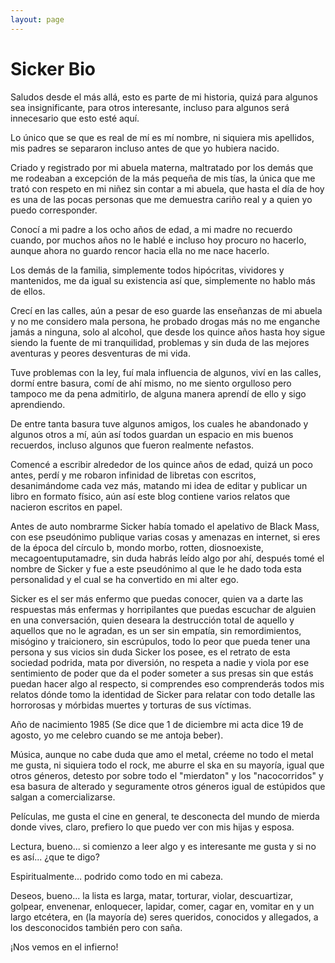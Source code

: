 ```yaml
---
layout: page
---
```


# Sicker Bio

Saludos desde el más allá, esto es parte de mi historia, quizá para algunos sea insignificante, para otros interesante, incluso para algunos será innecesario que esto esté aquí.

Lo único que se que es real de mí es mí nombre, ni siquiera mis apellidos, mis padres se separaron incluso antes de que yo hubiera nacido.

Criado y registrado por mi abuela materna, maltratado por los demás que me rodeaban a excepción de la más pequeña de mis tías, la única que me trató con respeto en mi niñez sin contar a mi abuela, que hasta el día de hoy es una de las pocas personas que me demuestra cariño real y a quien yo puedo corresponder.

Conocí a mi padre a los ocho años de edad, a mi madre no recuerdo cuando, por muchos años no le hablé e incluso hoy procuro no hacerlo, aunque ahora no guardo rencor hacia ella no me nace hacerlo.

Los demás de la familia, simplemente todos hipócritas, vividores y mantenidos, me da igual su existencia así que, simplemente no hablo más de ellos.

Crecí en las calles, aún a pesar de eso guarde las enseñanzas de mi abuela y no me considero mala persona, he probado drogas más no me enganche jamás a ninguna, solo al alcohol, que desde los quince años hasta hoy sigue siendo la fuente de mi tranquilidad, problemas y sin duda de las mejores aventuras y peores desventuras de mi vida.

Tuve problemas con la ley, fuí mala influencia de algunos, viví en las calles, dormí entre basura, comí de ahí mismo, no me siento orgulloso pero tampoco me da pena admitirlo, de alguna manera aprendí de ello y sigo aprendiendo.

De entre tanta basura tuve algunos amigos, los cuales he abandonado y algunos otros a mí, aún así todos guardan un espacio en mis buenos recuerdos, incluso algunos que fueron realmente nefastos.

Comencé a escribir alrededor de los quince años de edad, quizá un poco antes, perdí y me robaron infinidad de libretas con escritos, desanimándome cada vez más, matando mi idea de editar y publicar un libro en formato físico, aún así este blog contiene varios relatos que nacieron escritos en papel.

Antes de auto nombrarme Sicker había tomado el apelativo de Black Mass, con ese pseudónimo publique varias cosas y amenazas en internet, si eres de la época del círculo b, mondo morbo, rotten, diosnoexiste, mecagoentuputamadre, sin duda habrás leído algo por ahí, después tomé el nombre de Sicker y fue a este pseudónimo al que le he dado toda esta personalidad y el cual se ha convertido en mi alter ego.

Sicker es el ser más enfermo que puedas conocer, quien va a darte las respuestas más enfermas y horripilantes que puedas escuchar de alguien en una conversación, quien deseara la destrucción total de aquello y aquellos que no le agradan, es un ser sin empatía, sin remordimientos, misógino y traicionero, sin escrúpulos, todo lo peor que pueda tener una persona y sus vicios sin duda Sicker los posee, es el retrato de esta sociedad podrida, mata por diversión, no respeta a nadie y viola por ese sentimiento de poder que da el poder someter a sus presas sin que estás puedan hacer algo al respecto, si comprendes eso comprenderás todos mis relatos dónde tomo la identidad de Sicker para relatar con todo detalle las horrorosas y mórbidas muertes y torturas de sus víctimas.

Año de nacimiento 1985 (Se dice que 1 de diciembre mi acta dice 19 de agosto, yo me celebro cuando se me antoja beber).

Música, aunque no cabe duda que amo el metal, créeme no todo el metal me gusta, ni siquiera todo el rock, me aburre el ska en su mayoría, igual que otros géneros, detesto por sobre todo el "mierdaton" y los "nacocorridos" y esa basura de alterado y seguramente otros géneros igual de estúpidos que salgan a comercializarse.

Películas, me gusta el cine en general, te desconecta del mundo de mierda donde vives, claro, prefiero lo que puedo ver con mis hijas y esposa.

Lectura, bueno... si comienzo a leer algo y es interesante me gusta y si no es así... ¿que te digo?

Espiritualmente... podrido como todo en mi cabeza.

Deseos, bueno... la lista es larga, matar, torturar, violar, descuartizar, golpear, envenenar, enloquecer, lapidar, comer, cagar en, vomitar en y un largo etcétera, en (la mayoría de) seres queridos, conocidos y allegados, a los desconocidos también pero con saña.

¡Nos vemos en el infierno!
